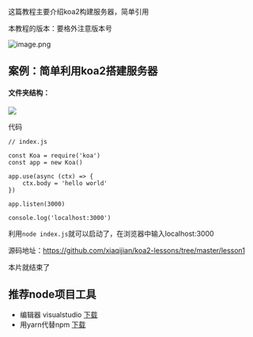 这篇教程主要介绍koa2构建服务器，简单引用

本教程的版本：要格外注意版本号

![image.png](https://upload-images.jianshu.io/upload_images/1379609-a1e416b4facf2a89.png?imageMogr2/auto-orient/strip%7CimageView2/2/w/1240)

案例：简单利用koa2搭建服务器
--

#### 文件夹结构：

![](https://upload-images.jianshu.io/upload_images/1379609-acd3bcd167b1b086.png?imageMogr2/auto-orient/strip%7CimageView2/2/w/1240)

代码
```
// index.js

const Koa = require('koa')
const app = new Koa()

app.use(async (ctx) => {
    ctx.body = 'hello world'
})

app.listen(3000)

console.log('localhost:3000')

```
利用`node index.js`就可以启动了，在浏览器中输入localhost:3000

源码地址：https://github.com/xiaqijian/koa2-lessons/tree/master/lesson1

本片就结束了

推荐node项目工具
--

- 编辑器   visualstudio [下载](https://code.visualstudio.com/)
- 用yarn代替npm [下载](https://yarnpkg.com/zh-Hans/docs/install)
